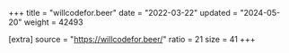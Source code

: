 +++
title = "willcodefor.beer"
date = "2022-03-22"
updated = "2024-05-20"
weight = 42493

[extra]
source = "https://willcodefor.beer/"
ratio = 21
size = 41
+++
